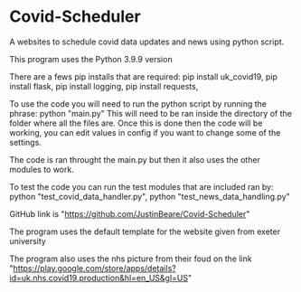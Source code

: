 # Covid-Scheduler
A websites to schedule covid data updates and news using python script.

This program uses the Python 3.9.9 version

There are a fews pip installs that are required:
  pip install uk_covid19,
  pip install flask,
  pip install logging,
  pip install requests,

To use the code you will need to run the python script by running the phrase:
  python "main.py" 
This will need to be ran inside the directory of the folder where all the files are.
Once this is done then the code will be working, you can edit values in config if you want to change some of the settings.

The code is ran throught the main.py but then it also uses the other modules to work.

To test the code you can run the test modules that are included ran by: 
  python "test_covid_data_handler.py", 
  python "test_news_data_handling.py"
  
 GitHub link is "https://github.com/JustinBeare/Covid-Scheduler"
  
The program uses the default template for the website given from exeter university

The program also uses the nhs picture from their foud on the link "https://play.google.com/store/apps/details?id=uk.nhs.covid19.production&hl=en_US&gl=US"
 
